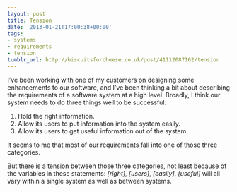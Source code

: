 ```yaml
---
layout: post
title: Tension
date: '2013-01-21T17:00:38+00:00'
tags:
- systems
- requirements
- tension
tumblr_url: http://biscuitsforcheese.co.uk/post/41112087162/tension
---
```

I’ve been working with one of my customers on designing some enhancements to our software, and I’ve been thinking a bit about describing the requirements of a software system at a high level. Broadly, I think our system needs to do three things well to be successful:

1. Hold the right information.
2. Allow its users to put information into the system easily.
3. Allow its users to get useful information out of the system.

It seems to me that most of our requirements fall into one of those three categories. 

But there is a tension between those three categories, not least because of the variables in these statements: _[right]_, _[users]_, _[easily]_, _[useful]_ will all vary within a single system as well as between systems.
